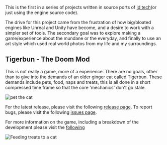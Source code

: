 <!--- https://bmdfalmouth.github.io/DoomMod/ -->

This is the first in a series of projects written in source ports of [id tech](https://en.wikipedia.org/wiki/Id_Tech)(or just using the engine source code). 

The drive for this project came from the frustration of how big/bloated engines like Unreal and Unity have become, and a desire to work with a simpler set of tools. The secondary goal was to explore making a game/experience about the mundane or the everyday, and finally to use an art style which used real world photos from my life and my surroundings. 

## Tigerbun - The Doom Mod
This is not really a game, more of a experience. There are no goals, other than to give into the demands of an older ginger cat called Tigerbun. These demands include pets, food, naps and treats, this is all done in a short compressed time frame so that the core 'mechanics' don't go stale.

![pet the cat](media/pets.gif)

For the latest release, please visit the following [release page](https://github.com/bmdFalmouth/DoomMod/releases). To report bugs, please visit the following [issues page](https://github.com/bmdFalmouth/DoomMod/issues).

For more information on the game, including a breakdown of the development please visit the [following](https://bmdfalmouth.github.io/DoomMod/Development/)

![Feeding treats to a cat](media/TigerbunInspiration.gif)

